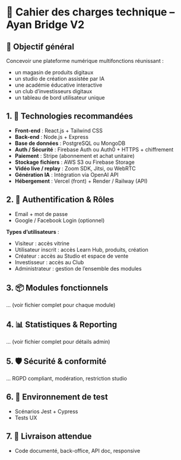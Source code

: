 # 📘 Cahier des charges technique – Ayan Bridge V2

## 🎯 Objectif général
Concevoir une plateforme numérique multifonctions réunissant :
- un magasin de produits digitaux
- un studio de création assistée par IA
- une académie éducative interactive
- un club d’investisseurs digitaux
- un tableau de bord utilisateur unique

## 1. 🔧 Technologies recommandées
- **Front-end** : React.js + Tailwind CSS
- **Back-end** : Node.js + Express
- **Base de données** : PostgreSQL ou MongoDB
- **Auth / Sécurité** : Firebase Auth ou Auth0 + HTTPS + chiffrement
- **Paiement** : Stripe (abonnement et achat unitaire)
- **Stockage fichiers** : AWS S3 ou Firebase Storage
- **Vidéo live / replay** : Zoom SDK, Jitsi, ou WebRTC
- **Génération IA** : Intégration via OpenAI API
- **Hébergement** : Vercel (front) + Render / Railway (API)

## 2. 🔐 Authentification & Rôles
- Email + mot de passe
- Google / Facebook Login (optionnel)

**Types d’utilisateurs** :
- Visiteur : accès vitrine
- Utilisateur inscrit : accès Learn Hub, produits, création
- Créateur : accès au Studio et espace de vente
- Investisseur : accès au Club
- Administrateur : gestion de l’ensemble des modules

## 3. 📦 Modules fonctionnels
... (voir fichier complet pour chaque module)

## 4. 📊 Statistiques & Reporting
... (voir fichier complet pour détails admin)

## 5. 🛡️ Sécurité & conformité
... RGPD compliant, modération, restriction studio

## 6. 🧪 Environnement de test
- Scénarios Jest + Cypress
- Tests UX

## 7. 📁 Livraison attendue
- Code documenté, back-office, API doc, responsive
